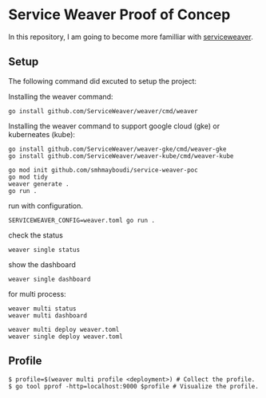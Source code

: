 # Service Weaver Proof of Concep

In this repository, I am going to become more familliar with [serviceweaver](https://serviceweaver.dev/).

## Setup

The following command did excuted to setup the project:

Installing the weaver command:

```SHELL
go install github.com/ServiceWeaver/weaver/cmd/weaver
```

Installing the weaver command to support google cloud (gke) or kuberneates (kube):

```SHELL
go install github.com/ServiceWeaver/weaver-gke/cmd/weaver-gke
go install github.com/ServiceWeaver/weaver-kube/cmd/weaver-kube
```

```SHELL
go mod init github.com/smhmayboudi/service-weaver-poc
go mod tidy
weaver generate .
go run .
```

run with configuration.

```SHELL
SERVICEWEAVER_CONFIG=weaver.toml go run .
```

check the status

```SHELL
weaver single status
```

show the dashboard

```SHELL
weaver single dashboard
```

for multi process:

```SHELL
weaver multi status
weaver multi dashboard
```

```SHELL
weaver multi deploy weaver.toml
weaver single deploy weaver.toml
```

## Profile

```SHELL
$ profile=$(weaver multi profile <deployment>) # Collect the profile.
$ go tool pprof -http=localhost:9000 $profile # Visualize the profile.
```